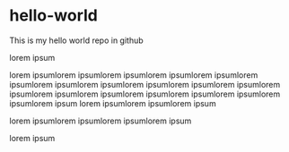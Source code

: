 # hello-world
This is my hello world repo in github


lorem ipsum

lorem ipsumlorem ipsumlorem ipsumlorem ipsumlorem ipsumlorem ipsumlorem ipsumlorem ipsumlorem ipsumlorem ipsumlorem ipsumlorem ipsumlorem ipsumlorem ipsumlorem ipsumlorem ipsumlorem ipsumlorem ipsumlorem ipsum
lorem ipsumlorem ipsumlorem ipsum


lorem ipsumlorem ipsumlorem ipsumlorem ipsum



lorem ipsum
